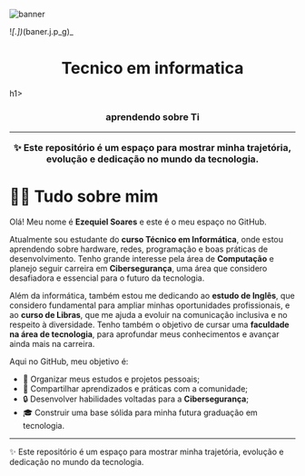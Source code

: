 
![banner](https://github.com/user-attachments/assets/c0796a90-8fbc-4b73-82e6-e42d0e82ebeb)

!_[.])_(baner.j.p_g)_
<h1 align="center"> Tecnico em informatica</h1>h1>
<h3 align="center"> aprendendo sobre Ti


---
✨ Este repositório é um espaço para mostrar minha trajetória, evolução e dedicação no mundo da tecnologia.  
# 👨‍💻 Tudo sobre mim  

Olá! Meu nome é **Ezequiel Soares** e este é o meu espaço no GitHub.  

Atualmente sou estudante do **curso Técnico em Informática**, onde estou aprendendo sobre hardware, redes, programação e boas práticas de desenvolvimento. Tenho grande interesse pela área de **Computação** e planejo seguir carreira em **Cibersegurança**, uma área que considero desafiadora e essencial para o futuro da tecnologia.  

Além da informática, também estou me dedicando ao **estudo de Inglês**, que considero fundamental para ampliar minhas oportunidades profissionais, e ao **curso de Libras**, que me ajuda a evoluir na comunicação inclusiva e no respeito à diversidade. Tenho também o objetivo de cursar uma **faculdade na área de tecnologia**, para aprofundar meus conhecimentos e avançar ainda mais na carreira.  

Aqui no GitHub, meu objetivo é:  
- 📂 Organizar meus estudos e projetos pessoais;  
- 🚀 Compartilhar aprendizados e práticas com a comunidade;  
- 🔒 Desenvolver habilidades voltadas para a **Cibersegurança**;  
- 🎓 Construir uma base sólida para minha futura graduação em tecnologia.  

---
✨ Este repositório é um espaço para mostrar minha trajetória, evolução e dedicação no mundo da tecnologia.  
